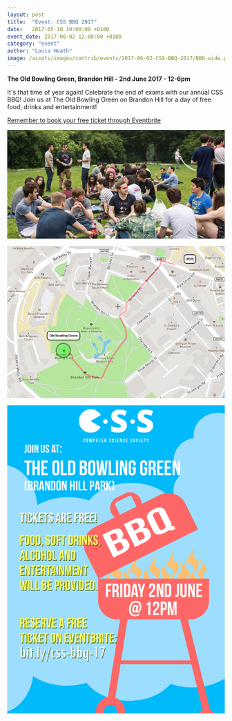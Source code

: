 ```yaml
---
layout: post
title:  "Event: CSS BBQ 2017"
date:   2017-05-10 19:00:00 +0100
event_date: 2017-06-02 12:00:00 +0100
category: "event"
author: "Louis Heath"
image: /assets/images/contrib/events/2017-06-02-CSS-BBQ-2017/BBQ-wide.png
---
```


**The Old Bowling Green, Brandon Hill - 2nd June 2017 - 12-6pm**

It's that time of year again! Celebrate the end of exams with our annual CSS BBQ! Join us at The Old Bowling Green on Brandon Hill for a day of free food, drinks and entertainment!

[Remember to book your free ticket through Eventbrite](https://www.eventbrite.co.uk/e/css-bbq-2017-tickets-2546474574)

![](/assets/images/contrib/events/2017-06-02-CSS-BBQ-2017/BBQ.jpg)

![](/assets/images/contrib/events/2017-06-02-CSS-BBQ-2017/bbq-location.png)

![](/assets/images/contrib/events/2017-06-02-CSS-BBQ-2017/css-bbq-poster.png)
